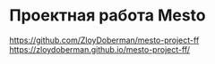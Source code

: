 # Проектная работа Mesto
https://github.com/ZloyDoberman/mesto-project-ff
https://zloydoberman.github.io/mesto-project-ff/
